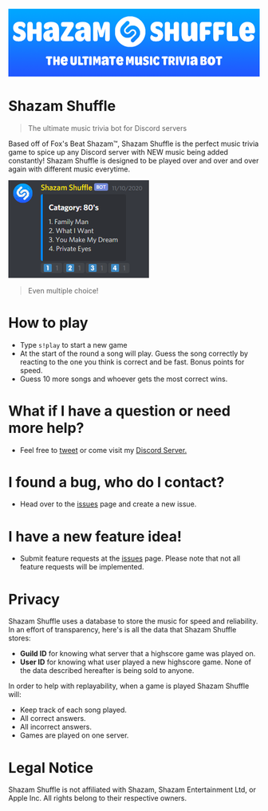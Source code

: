 ![](images/banner.png)

# Shazam Shuffle
> The ultimate music trivia bot for Discord servers

Based off of Fox's Beat Shazam™, Shazam Shuffle is the perfect music trivia game to spice up any Discord server with NEW music being added constantly! Shazam Shuffle is designed to be played over and over and over again with different music everytime.

![](images/example.png)

> Even multiple choice!

# How to play
* Type `s!play` to start a new game
* At the start of the round a song will play. Guess the song correctly by reacting to the one you think is correct and be fast. Bonus points for speed.
* Guess 10 more songs and whoever gets the most correct wins.

# What if I have a question or need more help?
* Feel free to [tweet](https://twitter.com/theguitarleader) or come visit my [Discord Server.](https://discord.gg/KDFzHGK)


# I found a bug, who do I contact?
* Head over to the [issues](https://github.com/TheGuitarleader/MixerLive/issues) page and create a new issue.


# I have a new feature idea!
* Submit feature requests at the [issues](https://github.com/TheGuitarleader/MixerLive/issues) page. Please note that not all feature requests will be implemented.

# Privacy
Shazam Shuffle uses a database to store the music for speed and reliability. In an effort of transparency, here's is all the data that Shazam Shuffle stores:
* __Guild ID__ for knowing what server that a highscore game was played on.
* __User ID__ for knowing what user played a new highscore game.
None of the data described hereafter is being sold to anyone.

In order to help with replayability, when a game is played Shazam Shuffle will:
* Keep track of each song played.
* All correct answers.
* All incorrect answers.
* Games are played on one server.

# Legal Notice
Shazam Shuffle is not affiliated with Shazam, Shazam Entertainment Ltd, or Apple Inc.
All rights belong to their respective owners.